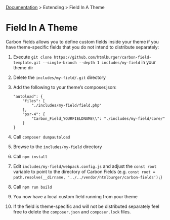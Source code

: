 [Documentation](https://carbonfields.net/docs/) > Extending > Field In A Theme

# Field In A Theme

Carbon Fields allows you to define custom fields inside your theme if you have theme-specific fields that you do not intend to distribute separately:

1. Execute `git clone https://github.com/htmlburger/carbon-field-template.git --single-branch --depth 1 includes/my-field` in your theme dir

2. Delete the `includes/my-field/.git` directory

3. Add the following to your theme’s composer.json:

   ```
   "autoload": {
       "files": [
           "./includes/my-field/field.php"
       ],
       "psr-4": {
           "Carbon_Field_YOURFIELDNAME\\": "./includes/my-field/core/"
       }
   }
   ```

4. Call `composer dumpautoload`

5. Browse to the `includes/my-field` directory

6. Call `npm install`

7. Edit `includes/my-field/webpack.config.js` and adjust the `const root` variable to point to the directory of Carbon Fields (e.g. `const root = path.resolve(__dirname, '../../vendor/htmlburger/carbon-fields');`)

8. Call `npm run build`

9. You now have a local custom field running from your theme

10. If the field is theme-specific and will not be distributed separately feel free to delete the `composer.json` and `composer.lock` files.